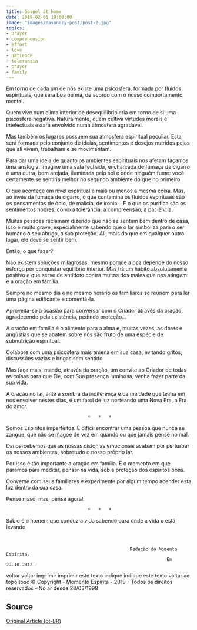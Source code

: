 ```yaml
---
title: Gospel at home
date: 2019-02-01 19:00:00
image: "images/masonary-post/post-2.jpg"
topics: 
- prayer
- comprehension
- effort
- love
- patience
- tolerancia
- prayer
- family
---
```


Em torno de cada um de nós existe uma psicosfera, formada por fluidos
espirituais, que será boa ou má, de acordo com o nosso comportamento mental.

Quem vive num clima interior de desequilíbrio cria em torno de si uma
psicosfera negativa. Naturalmente, quem cultiva virtudes morais e intelectuais
estará envolvido numa atmosfera agradável.

Mas também os lugares possuem sua atmosfera espiritual peculiar. Esta será
formada pelo conjunto de ideias, sentimentos e desejos nutridos pelos que ali
vivem, trabalham e se movimentam.

Para dar uma ideia de quanto os ambientes espirituais nos afetam façamos uma
analogia. Imagine uma sala fechada, encharcada de fumaça de cigarro e uma
outra, bem arejada, iluminada pelo sol e onde ninguém fume: você certamente se
sentiria melhor no segundo ambiente do que no primeiro.

O que acontece em nível espiritual é mais ou menos a mesma coisa. Mas, ao invés
da fumaça de cigarro, o que contamina os fluidos espirituais são os pensamentos
de ódio, de malícia, de ironia... E o que os purifica são os sentimentos
nobres, como a tolerância, a compreensão, a paciência.

Muitas pessoas reclamam dizendo que não se sentem bem dentro de casa, isso é
muito grave, especialmente sabendo que o lar simboliza para o ser humano o seu
abrigo, a sua proteção. Ali, mais do que em qualquer outro lugar, ele deve se
sentir bem.

Então, o que fazer?

Não existem soluções milagrosas, mesmo porque a paz depende do nosso esforço
por conquistar equilíbrio interior. Mas há um hábito absolutamente positivo e
que serve de antídoto contra muitos dos males que nos atingem: é a oração em
família.

Sempre no mesmo dia e no mesmo horário os familiares se reúnem para ler uma
página edificante e comentá-la.

Aproveita-se a ocasião para conversar com o Criador através da oração,
agradecendo pela existência, pedindo proteção...

A oração em família é o alimento para a alma e, muitas vezes, as dores e
angústias que se abatem sobre nós são fruto de uma espécie de subnutrição
espiritual.

Colabore com uma psicosfera mais amena em sua casa, evitando gritos, discussões
vazias e brigas sem sentido.

Mas faça mais, mande, através da oração, um convite ao Criador de todas as
coisas para que Ele, com Sua presença luminosa, venha fazer parte da sua vida.

A oração no lar, ante a sombra da indiferença e da maldade que teima em nos
envolver nestes dias, é um farol de luz norteando uma Nova Era, a Era do amor.

                                   *   *   *

Somos Espíritos imperfeitos. É difícil encontrar uma pessoa que nunca se
zangue, que não se magoe de vez em quando ou que jamais pense no mal.

Daí percebemos que as nossas distonias emocionais acabam por perturbar os
nossos ambientes, sobretudo o nosso próprio lar.

Por isso é tão importante a oração em família. É o momento em que paramos para
meditar, pensar na vida, sob a proteção dos espíritos bons.

Converse com seus familiares e experimente por algum tempo acender esta luz
dentro da sua casa.

Pense nisso, mas, pense agora!

                                   *   *   *

Sábio é o homem que conduz a vida sabendo para onde a vida o está levando.

 

                                                   Redação do Momento Espírita.
                                                                 Em 22.10.2012.

voltar voltar imprimir imprimir este texto indique indique este texto
voltar ao topo topo
© Copyright - Momento Espírita - 2019 - Todos os direitos reservados - No ar
desde 28/03/1998



## Source

[Original Article (pt-BR)](http://momento.com.br/pt/ler_texto.php?id=3626)
